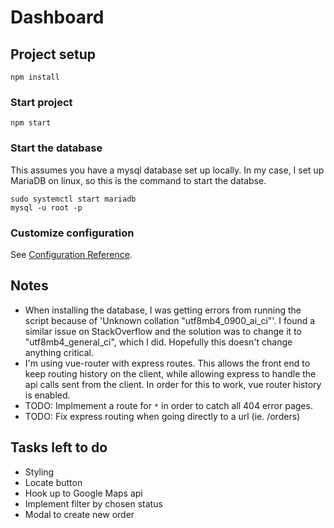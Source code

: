 # Dashboard

## Project setup
```
npm install
```

### Start project
```
npm start
```
### Start the database
This assumes you have a mysql database set up locally. In my case, I set up MariaDB on linux, so this is the command to start the databse.
```
sudo systemctl start mariadb
mysql -u root -p
```

### Customize configuration
See [Configuration Reference](https://cli.vuejs.org/config/).

## Notes

* When installing the database, I was getting errors from running the script because of 'Unknown collation "utf8mb4_0900_ai_ci"'. I found a similar issue on StackOverflow and the solution was to change it to "utf8mb4_general_ci", which I did. Hopefully this doesn't change anything critical.
* I'm using vue-router with express routes. This allows the front end to keep routing history on the client, while allowing express to handle the api calls sent from the client. In order for this to work, vue router history is enabled.
* TODO: Implmement a route for `*` in order to catch all 404 error pages.
* TODO: Fix express routing when going directly to a url (ie. /orders)

## Tasks left to do

* Styling
* Locate button
* Hook up to Google Maps api
* Implement filter by chosen status
* Modal to create new order
